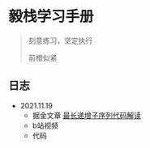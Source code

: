 # 毅栈学习手册

> 刻意练习，坚定执行
>
> 前橙似紧



## 日志

- 2021.11.19
  - 掘金文章 [最长递增子序列代码解读](https://juejin.cn/post/7032323963200110629/)
  - b站视频
  - 代码

